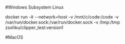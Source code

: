 #Windows Subsystem Linux

docker run -it --network=host -v /mnt/c/code:/code -v /var/run/docker.sock:/var/run/docker.sock -v /tmp:/tmp zsxhku/clipper_test:version1


#MacOS


         